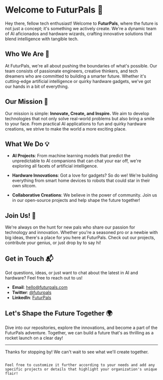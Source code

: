 # Welcome to FuturPals 🚀

Hey there, fellow tech enthusiast! Welcome to **FuturPals**, where the future is not just a concept; it's something we actively create. We're a dynamic team of AI aficionados and hardware wizards, crafting innovative solutions that blend intelligence with tangible tech.

## Who We Are 🤖

At FuturPals, we're all about pushing the boundaries of what's possible. Our team consists of passionate engineers, creative thinkers, and tech dreamers who are committed to building a smarter future. Whether it's cutting-edge artificial intelligence or quirky hardware gadgets, we've got our hands in a bit of everything.

## Our Mission 🌟

Our mission is simple: **Innovate, Create, and Inspire.** We aim to develop technologies that not only solve real-world problems but also bring a smile to your face. From practical AI applications to fun and quirky hardware creations, we strive to make the world a more exciting place.

## What We Do 💡

- **AI Projects**: From machine learning models that predict the unpredictable to AI companions that can chat your ear off, we're exploring all facets of artificial intelligence.
  
- **Hardware Innovations**: Got a love for gadgets? So do we! We're building everything from smart home devices to robots that could star in their own sitcom.

- **Collaborative Creations**: We believe in the power of community. Join us in our open-source projects and help shape the future together!

## Join Us! 🤝

We're always on the hunt for new pals who share our passion for technology and innovation. Whether you're a seasoned pro or a newbie with big ideas, there's a place for you here at FuturPals. Check out our projects, contribute your genius, or just drop by to say hi!

## Get in Touch 📬

Got questions, ideas, or just want to chat about the latest in AI and hardware? Feel free to reach out to us!

- **Email**: hello@futurpals.com
- **Twitter**: [@futurpals](none)
- **LinkedIn**: [FuturPals](none)

## Let's Shape the Future Together 🌍

Dive into our repositories, explore the innovations, and become a part of the FuturPals adventure. Together, we can build a future that's as thrilling as a rocket launch on a clear day!

---

Thanks for stopping by! We can't wait to see what we'll create together.

```

Feel free to customize it further according to your needs and add any specific projects or details that highlight your organization's unique flair!
